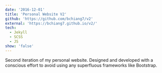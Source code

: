 ```yaml
---
date: '2016-12-01'
title: 'Personal Website V2'
github: 'https://github.com/bchiang7/v2'
external: 'https://bchiang7.github.io/v2/'
tech:
  - Jekyll
  - SCSS
  - JS
show: 'false'
---
```


Second iteration of my personal website. Designed and developed with a conscious effort to avoid using any superfluous frameworks like Bootstrap.
